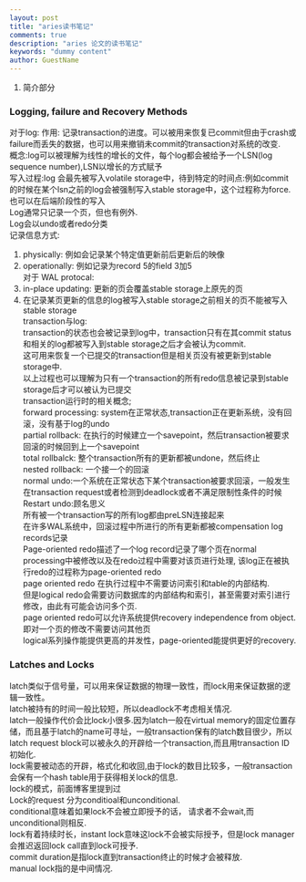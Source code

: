 ```yaml
---
layout: post
title: "aries读书笔记"
comments: true
description: "aries 论文的读书笔记"
keywords: "dummy content"
author: GuestName
---
```

1. 简介部分
### Logging, failure and Recovery Methods
对于log:
作用: 记录transaction的进度。可以被用来恢复已commit但由于crash或failure而丢失的数据，也可以用来撤销未commit的transaction对系统的改变.<br/>
概念:log可以被理解为线性的增长的文件，每个log都会被给予一个LSN(log sequence number),LSN以增长的方式赋予<br/>
写入过程:log 会最先被写入volatile storage中，待到特定的时间点:例如commit的时候在某个lsn之前的log会被强制写入stable storage中，这个过程称为force.也可以在后端阶段性的写入<br/>
Log通常只记录一个页，但也有例外.<br/>
Log会以undo或者redo分类<br/>
记录信息方式:<br/>
1. physically: 例如会记录某个特定值更新前后更新后的映像<br/>
2. operationally: 例如记录为record 5的field 3加5<br/>
对于 WAL protocal:<br/>
1. in-place updating: 更新的页会覆盖stable storage上原先的页<br/>
2. 在记录某页更新的信息的log被写入stable storage之前相关的页不能被写入stable storage<br/>
transaction与log:<br/>
transaction的状态也会被记录到log中，transaction只有在其commit status和相关的log都被写入到stable storage之后才会被认为commit.<br/>
这可用来恢复一个已提交的transaction但是相关页没有被更新到stable storage中.<br/>
以上过程也可以理解为只有一个transaction的所有redo信息被记录到stable storage后才可以被认为已提交<br/>
transaction运行时的相关概念;<br/>
forward processing: system在正常状态,transaction正在更新系统，没有回滚，没有基于log的undo<br/>
partial rollback: 在执行的时候建立一个savepoint，然后transaction被要求回滚的时候回到上一个savepoint<br/>
total rollbalck: 整个transaction所有的更新都被undone，然后终止<br/>
nested rollback: 一个接一个的回滚<br/>
normal undo:一个系统在正常状态下某个transaction被要求回滚，一般发生在transaction request或者检测到deadlock或者不满足限制性条件的时候<br/>
Restart undo:顾名思义<br/>
所有被一个transaction写的所有log都由preLSN连接起来<br/>
在许多WAL系统中，回滚过程中所进行的所有更新都被compensation log records记录<br/>
Page-oriented redo描述了一个log record记录了哪个页在normal processing中被修改以及在redo过程中需要对该页进行处理, 该log正在被执行redo的过程称为page-oriented redo<br/>
page oriented redo 在执行过程中不需要访问索引和table的内部结构.<br/>
但是logical redo会需要访问数据库的内部结构和索引，甚至需要对索引进行修改，由此有可能会访问多个页.<br/>
page oriented redo可以允许系统提供recovery independence from object.<br/>即对一个页的修改不需要访问其他页<br/>
logical系列操作能提供更高的并发性，page-oriented能提供更好的recovery.<br/>
### Latches and Locks
latch类似于信号量，可以用来保证数据的物理一致性，而lock用来保证数据的逻辑一致性。<br/>
latch被持有的时间一般比较短，所以deadlock不考虑相关情况.<br/>
latch一般操作代价会比lock小很多.因为latch一般在virtual memory的固定位置存储，而且基于latch的name可寻址，一般transaction保有的latch数目很少，所以latch request block可以被永久的开辟给一个transaction,而且用transaction ID初始化.<br/>
lock需要被动态的开辟，格式化和收回,由于lock的数目比较多，一般transaction会保有一个hash table用于获得相关lock的信息.<br/>
lock的模式，前面博客里提到过<br/>
Lock的request 分为conditioal和unconditional.<br/>
conditional意味着如果lock不会被立即授予的话， 请求者不会wait,而unconditional则相反.<br/>
lock有着持续时长，instant lock意味这lock不会被实际授予，但是lock manager会推迟返回lock call直到lock可授予.<br/>
commit duration是指lock直到transaction终止的时候才会被释放.<br/>
manual lock指的是中间情况.<br/>
